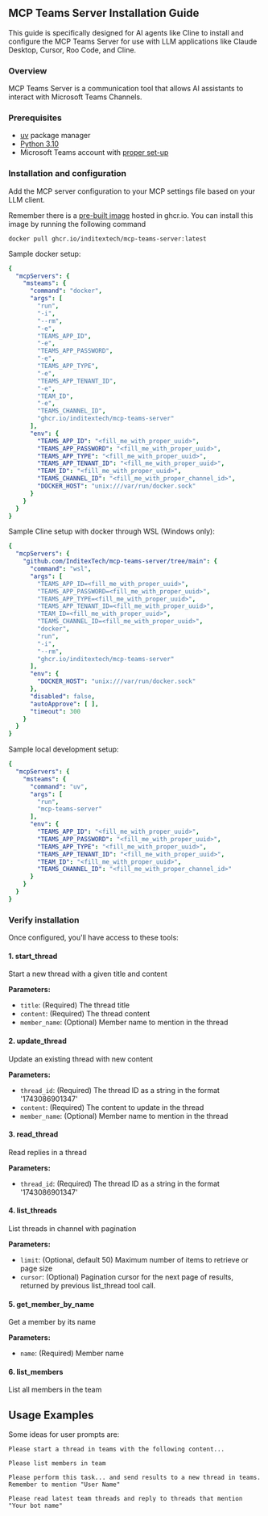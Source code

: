 ## MCP Teams Server Installation Guide

This guide is specifically designed for AI agents like Cline to install and configure the MCP Teams Server for use 
with LLM applications like Claude Desktop, Cursor, Roo Code, and Cline.

### Overview

MCP Teams Server is a communication tool that allows AI assistants to interact with Microsoft Teams Channels.

### Prerequisites

- [uv](https://github.com/astral-sh/uv) package manager
- [Python 3.10](https://www.python.org/)
- Microsoft Teams account with [proper set-up](./doc/MS-Teams-setup.md)

### Installation and configuration

Add the MCP server configuration to your MCP settings file based on your LLM client.

Remember there is a [pre-built image](https://github.com/InditexTech/mcp-teams-server/pkgs/container/mcp-teams-server) hosted in ghcr.io.
You can install this image by running the following command

```commandline
docker pull ghcr.io/inditextech/mcp-teams-server:latest
```

Sample docker setup:

```yaml
{
  "mcpServers": {
    "msteams": {
      "command": "docker",
      "args": [
        "run",
        "-i",
        "--rm",
        "-e",
        "TEAMS_APP_ID",
        "-e",
        "TEAMS_APP_PASSWORD",
        "-e",
        "TEAMS_APP_TYPE",
        "-e",
        "TEAMS_APP_TENANT_ID",
        "-e",
        "TEAM_ID",
        "-e",
        "TEAMS_CHANNEL_ID",
        "ghcr.io/inditextech/mcp-teams-server"
      ],
      "env": {
        "TEAMS_APP_ID": "<fill_me_with_proper_uuid>",
        "TEAMS_APP_PASSWORD": "<fill_me_with_proper_uuid>",
        "TEAMS_APP_TYPE": "<fill_me_with_proper_uuid>",
        "TEAMS_APP_TENANT_ID": "<fill_me_with_proper_uuid>",
        "TEAM_ID": "<fill_me_with_proper_uuid>",
        "TEAMS_CHANNEL_ID": "<fill_me_with_proper_channel_id>",
        "DOCKER_HOST": "unix:///var/run/docker.sock"
      }
    }
  }
}
```

Sample Cline setup with docker through WSL (Windows only):

```yaml 
{
  "mcpServers": {
    "github.com/InditexTech/mcp-teams-server/tree/main": {
      "command": "wsl",
      "args": [
        "TEAMS_APP_ID=<fill_me_with_proper_uuid>",
        "TEAMS_APP_PASSWORD=<fill_me_with_proper_uuid>",
        "TEAMS_APP_TYPE=<fill_me_with_proper_uuid>",
        "TEAMS_APP_TENANT_ID=<fill_me_with_proper_uuid>",
        "TEAM_ID=<fill_me_with_proper_uuid>",
        "TEAMS_CHANNEL_ID=<fill_me_with_proper_uuid>",
        "docker",
        "run",
        "-i",
        "--rm",
        "ghcr.io/inditextech/mcp-teams-server"
      ],
      "env": {
        "DOCKER_HOST": "unix:///var/run/docker.sock"
      },
      "disabled": false,
      "autoApprove": [ ],
      "timeout": 300
    }
  }
}
```

Sample local development setup:

```yaml
{
  "mcpServers": {
    "msteams": {
      "command": "uv",
      "args": [
        "run",
        "mcp-teams-server"
      ],
      "env": {
        "TEAMS_APP_ID": "<fill_me_with_proper_uuid>",
        "TEAMS_APP_PASSWORD": "<fill_me_with_proper_uuid>",
        "TEAMS_APP_TYPE": "<fill_me_with_proper_uuid>",
        "TEAMS_APP_TENANT_ID": "<fill_me_with_proper_uuid>",
        "TEAM_ID": "<fill_me_with_proper_uuid>",
        "TEAMS_CHANNEL_ID": "<fill_me_with_proper_channel_id>"
      }
    }
  }
}
```

### Verify installation

Once configured, you'll have access to these tools:

#### 1. start_thread

Start a new thread with a given title and content

**Parameters:**
- `title`: (Required) The thread title
- `content`: (Required) The thread content
- `member_name`: (Optional) Member name to mention in the thread

#### 2. update_thread

Update an existing thread with new content

**Parameters:**
- `thread_id`: (Required) The thread ID as a string in the format '1743086901347'
- `content`: (Required) The content to update in the thread
- `member_name`: (Optional) Member name to mention in the thread

#### 3. read_thread

Read replies in a thread

**Parameters:**
- `thread_id`: (Required) The thread ID as a string in the format '1743086901347'

#### 4. list_threads

List threads in channel with pagination

**Parameters:**
- `limit`: (Optional, default 50) Maximum number of items to retrieve or page size
- `cursor`: (Optional) Pagination cursor for the next page of results, returned by previous list_thread tool call.

#### 5. get_member_by_name

Get a member by its name

**Parameters:**
- `name`: (Required) Member name

#### 6. list_members

List all members in the team

## Usage Examples

Some ideas for user prompts are:

```
Please start a thread in teams with the following content... 
```

```
Please list members in team
```

```
Please perform this task... and send results to a new thread in teams. Remember to mention "User Name"
```

```
Please read latest team threads and reply to threads that mention "Your bot name" 
```



